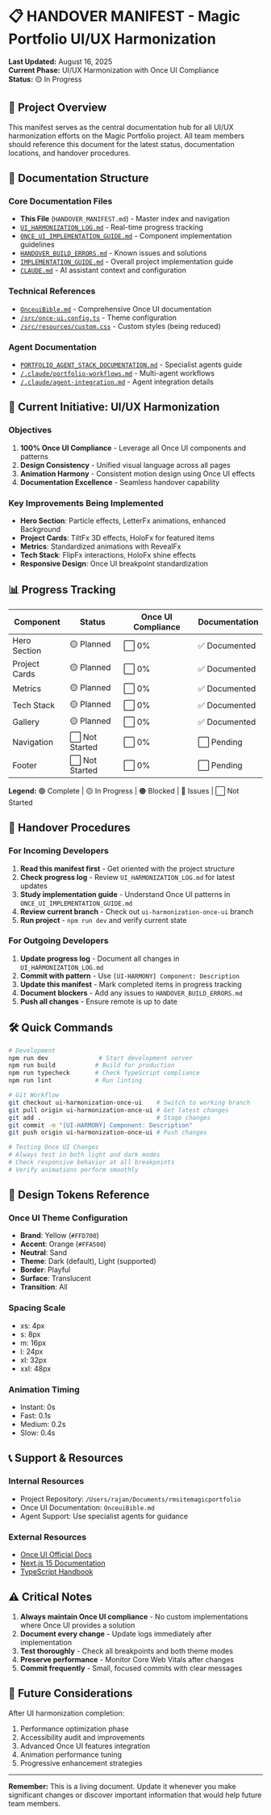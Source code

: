 # 📋 HANDOVER MANIFEST - Magic Portfolio UI/UX Harmonization

**Last Updated:** August 16, 2025  
**Current Phase:** UI/UX Harmonization with Once UI Compliance  
**Status:** 🟡 In Progress

## 🎯 Project Overview

This manifest serves as the central documentation hub for all UI/UX harmonization efforts on the Magic Portfolio project. All team members should reference this document for the latest status, documentation locations, and handover procedures.

## 📁 Documentation Structure

### Core Documentation Files
- **This File** (`HANDOVER_MANIFEST.md`) - Master index and navigation
- [`UI_HARMONIZATION_LOG.md`](./UI_HARMONIZATION_LOG.md) - Real-time progress tracking
- [`ONCE_UI_IMPLEMENTATION_GUIDE.md`](./ONCE_UI_IMPLEMENTATION_GUIDE.md) - Component implementation guidelines
- [`HANDOVER_BUILD_ERRORS.md`](./HANDOVER_BUILD_ERRORS.md) - Known issues and solutions
- [`IMPLEMENTATION_GUIDE.md`](./IMPLEMENTATION_GUIDE.md) - Overall project implementation guide
- [`CLAUDE.md`](./CLAUDE.md) - AI assistant context and configuration

### Technical References
- [`OnceuiBible.md`](./OnceuiBible.md) - Comprehensive Once UI documentation
- [`/src/once-ui.config.ts`](./src/once-ui.config.ts) - Theme configuration
- [`/src/resources/custom.css`](./src/resources/custom.css) - Custom styles (being reduced)

### Agent Documentation
- [`PORTFOLIO_AGENT_STACK_DOCUMENTATION.md`](../PORTFOLIO_AGENT_STACK_DOCUMENTATION.md) - Specialist agents guide
- [`/.claude/portfolio-workflows.md`](../.claude/portfolio-workflows.md) - Multi-agent workflows
- [`/.claude/agent-integration.md`](../.claude/agent-integration.md) - Agent integration details

## 🚀 Current Initiative: UI/UX Harmonization

### Objectives
1. **100% Once UI Compliance** - Leverage all Once UI components and patterns
2. **Design Consistency** - Unified visual language across all pages
3. **Animation Harmony** - Consistent motion design using Once UI effects
4. **Documentation Excellence** - Seamless handover capability

### Key Improvements Being Implemented
- **Hero Section**: Particle effects, LetterFx animations, enhanced Background
- **Project Cards**: TiltFx 3D effects, HoloFx for featured items
- **Metrics**: Standardized animations with RevealFx
- **Tech Stack**: FlipFx interactions, HoloFx shine effects
- **Responsive Design**: Once UI breakpoint standardization

## 📊 Progress Tracking

| Component | Status | Once UI Compliance | Documentation |
|-----------|--------|-------------------|---------------|
| Hero Section | 🟡 Planned | ⬜ 0% | ✅ Documented |
| Project Cards | 🟡 Planned | ⬜ 0% | ✅ Documented |
| Metrics | 🟡 Planned | ⬜ 0% | ✅ Documented |
| Tech Stack | 🟡 Planned | ⬜ 0% | ✅ Documented |
| Gallery | 🟡 Planned | ⬜ 0% | ✅ Documented |
| Navigation | ⬜ Not Started | ⬜ 0% | ⬜ Pending |
| Footer | ⬜ Not Started | ⬜ 0% | ⬜ Pending |

**Legend:** 🟢 Complete | 🟡 In Progress | 🟠 Blocked | 🔴 Issues | ⬜ Not Started

## 🔄 Handover Procedures

### For Incoming Developers
1. **Read this manifest first** - Get oriented with the project structure
2. **Check progress log** - Review `UI_HARMONIZATION_LOG.md` for latest updates
3. **Study implementation guide** - Understand Once UI patterns in `ONCE_UI_IMPLEMENTATION_GUIDE.md`
4. **Review current branch** - Check out `ui-harmonization-once-ui` branch
5. **Run project** - `npm run dev` and verify current state

### For Outgoing Developers
1. **Update progress log** - Document all changes in `UI_HARMONIZATION_LOG.md`
2. **Commit with pattern** - Use `[UI-HARMONY] Component: Description`
3. **Update this manifest** - Mark completed items in progress tracking
4. **Document blockers** - Add any issues to `HANDOVER_BUILD_ERRORS.md`
5. **Push all changes** - Ensure remote is up to date

## 🛠️ Quick Commands

```bash
# Development
npm run dev              # Start development server
npm run build           # Build for production
npm run typecheck       # Check TypeScript compliance
npm run lint            # Run linting

# Git Workflow
git checkout ui-harmonization-once-ui    # Switch to working branch
git pull origin ui-harmonization-once-ui # Get latest changes
git add .                                # Stage changes
git commit -m "[UI-HARMONY] Component: Description"
git push origin ui-harmonization-once-ui # Push changes

# Testing Once UI Changes
# Always test in both light and dark modes
# Check responsive behavior at all breakpoints
# Verify animations perform smoothly
```

## 🎨 Design Tokens Reference

### Once UI Theme Configuration
- **Brand**: Yellow (`#FFD700`)
- **Accent**: Orange (`#FFA500`)
- **Neutral**: Sand
- **Theme**: Dark (default), Light (supported)
- **Border**: Playful
- **Surface**: Translucent
- **Transition**: All

### Spacing Scale
- xs: 4px
- s: 8px
- m: 16px
- l: 24px
- xl: 32px
- xxl: 48px

### Animation Timing
- Instant: 0s
- Fast: 0.1s
- Medium: 0.2s
- Slow: 0.4s

## 📞 Support & Resources

### Internal Resources
- Project Repository: `/Users/rajan/Documents/rmsitemagicportfolio`
- Once UI Documentation: `OnceuiBible.md`
- Agent Support: Use specialist agents for guidance

### External Resources
- [Once UI Official Docs](https://once-ui.com)
- [Next.js 15 Documentation](https://nextjs.org/docs)
- [TypeScript Handbook](https://www.typescriptlang.org/docs/)

## ⚠️ Critical Notes

1. **Always maintain Once UI compliance** - No custom implementations where Once UI provides a solution
2. **Document every change** - Update logs immediately after implementation
3. **Test thoroughly** - Check all breakpoints and both theme modes
4. **Preserve performance** - Monitor Core Web Vitals after changes
5. **Commit frequently** - Small, focused commits with clear messages

## 🔮 Future Considerations

After UI harmonization completion:
1. Performance optimization phase
2. Accessibility audit and improvements
3. Advanced Once UI features integration
4. Animation performance tuning
5. Progressive enhancement strategies

---

**Remember:** This is a living document. Update it whenever you make significant changes or discover important information that would help future team members.